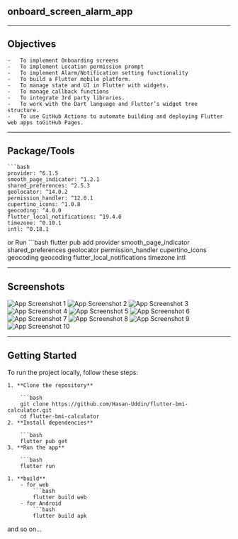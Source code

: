 ## onboard_screen_alarm_app

---

## Objectives

    -   To implement Onboarding screens
    -   To implement Location permission prompt
    -   To implement Alarm/Notification setting functionality
    -   To build a Flutter mobile platform.
    -   To manage state and UI in Flutter with widgets.
    -   To manage callback functions
    -   To integrate 3rd party libraries.
    -   To work with the Dart language and Flutter’s widget tree structure.
    -   To use GitHub Actions to automate building and deploying Flutter web apps toGitHub Pages.

---

## Package/Tools

    ```bash
    provider: ^6.1.5
    smooth_page_indicator: ^1.2.1
    shared_preferences: ^2.5.3
    geolocator: ^14.0.2
    permission_handler: ^12.0.1
    cupertino_icons: ^1.0.8
    geocoding: ^4.0.0
    flutter_local_notifications: ^19.4.0
    timezone: ^0.10.1
    intl: ^0.18.1

or Run 
    ```bash
    flutter pub add provider smooth_page_indicator shared_preferences geolocator permission_handler cupertino_icons geocoding geocoding flutter_local_notifications timezone intl

---

## Screenshots

![App Screenshot 1](https://github.com/user-attachments/assets/52366c06-2695-4acb-a774-87a49cd52347)
![App Screenshot 2](https://github.com/user-attachments/assets/ec3108b4-6e5c-47f1-94d6-b833d17e0de9)
![App Screenshot 3](https://github.com/user-attachments/assets/f67dfaa3-56f7-44a0-ab92-11add72a29d4)
![App Screenshot 4](https://github.com/user-attachments/assets/38cbff34-287e-4132-88fb-7e8b1ca63451)
![App Screenshot 5](https://github.com/user-attachments/assets/01ccdca5-b9e1-4fdd-a43e-80d26af5cd84)
![App Screenshot 6](https://github.com/user-attachments/assets/c580bbd1-3e4a-4938-a4fb-ea6f31b13084)
![App Screenshot 7](https://github.com/user-attachments/assets/469413fa-dc64-4456-a381-ab7d467530b1)
![App Screenshot 8](https://github.com/user-attachments/assets/abc97fe8-4303-4804-b14e-07aecaaf01aa)
![App Screenshot 9](https://github.com/user-attachments/assets/cdb15114-89e7-4c76-a317-a14608897835)
![App Screenshot 10](https://github.com/user-attachments/assets/a51582cb-ca2b-49c7-b26a-56817cde2e08)

---

## Getting Started

To run the project locally, follow these steps:

    1. **Clone the repository**

        ```bash
        git clone https://github.com/Hasan-Uddin/flutter-bmi-calculator.git
        cd flutter-bmi-calculator
    2. **Install dependencies**

        ```bash
        flutter pub get
    3. **Run the app**

        ```bash
        flutter run

    1. **build**
        - for web
            ```bash
            flutter build web
        - for Android
            ```bash
            flutter build apk

and so on...

```

```

